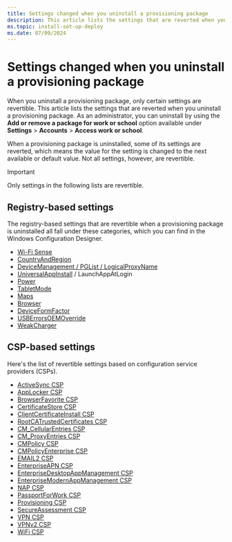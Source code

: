 ```yaml
---
title: Settings changed when you uninstall a provisioning package
description: This article lists the settings that are reverted when you uninstall a provisioning package on Windows desktop client devices.
ms.topic: install-set-up-deploy
ms.date: 07/09/2024
---
```


# Settings changed when you uninstall a provisioning package

When you uninstall a provisioning package, only certain settings are revertible. This article lists the settings that are reverted when you uninstall a provisioning package. As an administrator, you can uninstall by using the **Add or remove a package for work or school** option available under **Settings** > **Accounts** > **Access work or school**.

When a provisioning package is uninstalled, some of its settings are reverted, which means the value for the setting is changed to the next available or default value. Not all settings, however, are revertible.

> [!IMPORTANT]
> Only settings in the following lists are revertible.

## Registry-based settings

The registry-based settings that are revertible when a provisioning package is uninstalled all fall under these categories, which you can find in the  Windows Configuration Designer.

- [Wi-Fi Sense](../wcd/wcd-connectivityprofiles.md#wifisense)
- [CountryAndRegion](../wcd/wcd-countryandregion.md)
- [DeviceManagement / PGList / LogicalProxyName](../wcd/wcd-devicemanagement.md#pglist)
- [UniversalAppInstall](../wcd/wcd-universalappinstall.md) / LaunchAppAtLogin
- [Power](/previous-versions//dn953704(v=vs.85))
- [TabletMode](../wcd/wcd-tabletmode.md)
- [Maps](../wcd/wcd-maps.md)
- [Browser](../wcd/wcd-browser.md)
- [DeviceFormFactor](../wcd/wcd-deviceformfactor.md)
- [USBErrorsOEMOverride](/previous-versions/windows/hardware/previsioning-framework/mt769908(v=vs.85))
- [WeakCharger](../wcd/wcd-weakcharger.md)

## CSP-based settings

Here's the list of revertible settings based on configuration service providers (CSPs).

- [ActiveSync CSP](/windows/client-management/mdm/activesync-csp)
- [AppLocker CSP](/windows/client-management/mdm/applocker-csp)
- [BrowserFavorite CSP](/windows/client-management/mdm/browserfavorite-csp)
- [CertificateStore CSP](/windows/client-management/mdm/certificatestore-csp)
- [ClientCertificateInstall CSP](/windows/client-management/mdm/clientcertificateinstall-csp)
- [RootCATrustedCertificates CSP](/windows/client-management/mdm/rootcacertificates-csp)
- [CM_CellularEntries CSP](/windows/client-management/mdm/cm-cellularentries-csp)
- [CM_ProxyEntries CSP](/windows/client-management/mdm/cm-proxyentries-csp)
- [CMPolicy CSP](/windows/client-management/mdm/cmpolicy-csp)
- [CMPolicyEnterprise CSP](/windows/client-management/mdm/cmpolicyenterprise-csp)
- [EMAIL2 CSP](/windows/client-management/mdm/email2-csp)
- [EnterpriseAPN CSP](/windows/client-management/mdm/enterpriseapn-csp)
- [EnterpriseDesktopAppManagement CSP](/windows/client-management/mdm/enterprisedesktopappmanagement-csp)
- [EnterpriseModernAppManagement CSP](/windows/client-management/mdm/enterprisemodernappmanagement-csp)
- [NAP CSP](/windows/client-management/mdm/nap-csp)
- [PassportForWork CSP](/windows/client-management/mdm/passportforwork-csp)
- [Provisioning CSP](/windows/client-management/mdm/provisioning-csp)
- [SecureAssessment CSP](/windows/client-management/mdm/secureassessment-csp)
- [VPN CSP](/windows/client-management/mdm/vpn-csp)
- [VPNv2 CSP](/windows/client-management/mdm/vpnv2-csp)
- [WiFi CSP](/windows/client-management/mdm/wifi-csp)
